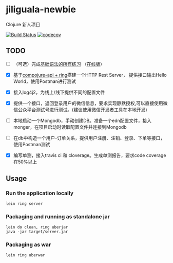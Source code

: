 # jiliguala-newbie

Clojure 新人项目

[![Build Status](https://travis-ci.com/uncleshushu/jiliguala-newbie.svg?branch=shawn-impl)](https://travis-ci.com/uncleshushu/jiliguala-newbie)
[![codecov](https://codecov.io/gh/uncleshushu/jiliguala-newbie/branch/shawn-impl/graph/badge.svg)](https://codecov.io/gh/uncleshushu/jiliguala-newbie)

## TODO

- [ ] （可选）完成[基础语法的所有练习](https://github.com/functional-koans/clojure-koans) （[在线版](http://clojurescriptkoans.com)）

- [x] 基于[compojure-api + ring](https://github.com/metosin/compojure-api)搭建一个HTTP Rest Server，
提供接口输出Hello World，使用Postman进行测试

- [x] 接入log4j2，为线上/线下提供不同的配置文件

- [x] 提供一个接口，返回登录用户的微信信息，要求实现静默授权,可以直接使用微信公众平台测试号进行测试。(建议使用微信开发者工具在本地开发)

- [ ] 本地启动一个Mongodb，手动创建DB。准备一个edn配置文件，接入monger，在项目启动时读取配置文件并连接到Mongodb

- [ ] 在db中构造一个用户-订单关系，提供用户注册、注销、登录、下单等接口，使用Postman测试

- [x] 编写单测，接入travis ci 和 cloverage。生成单测报告，要求code coverage在50%以上

## Usage

### Run the application locally

`lein ring server`

### Packaging and running as standalone jar

```
lein do clean, ring uberjar
java -jar target/server.jar
```

### Packaging as war

`lein ring uberwar`
